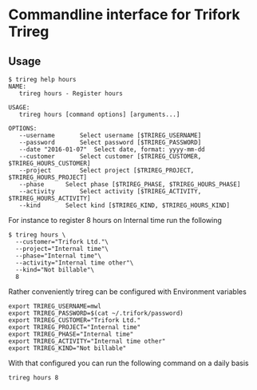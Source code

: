 Commandline interface for Trifork Trireg
===

Usage
---

```
$ trireg help hours
NAME:
   trireg hours - Register hours

USAGE:
   trireg hours [command options] [arguments...]

OPTIONS:
   --username 		Select username [$TRIREG_USERNAME]
   --password 		Select password [$TRIREG_PASSWORD]
   --date "2016-01-07"	Select date, format: yyyy-mm-dd
   --customer 		Select customer [$TRIREG_CUSTOMER, $TRIREG_HOURS_CUSTOMER]
   --project 		Select project [$TRIREG_PROJECT, $TRIREG_HOURS_PROJECT]
   --phase 		Select phase [$TRIREG_PHASE, $TRIREG_HOURS_PHASE]
   --activity 		Select activity [$TRIREG_ACTIVITY, $TRIREG_HOURS_ACTIVITY]
   --kind 		Select kind [$TRIREG_KIND, $TRIREG_HOURS_KIND]
```

For instance to register 8 hours on Internal time run the following

```
$ trireg hours \
  --customer="Trifork Ltd."\
  --project="Internal time"\
  --phase="Internal time"\
  --activity="Internal time other"\
  --kind="Not billable"\
  8
```

Rather conveniently trireg can be configured with Environment variables

```
export TRIREG_USERNAME=mwl
export TRIREG_PASSWORD=$(cat ~/.trifork/password)
export TRIREG_CUSTOMER="Trifork Ltd."
export TRIREG_PROJECT="Internal time"
export TRIREG_PHASE="Internal time"
export TRIREG_ACTIVITY="Internal time other"
export TRIREG_KIND="Not billable"
```

With that configured you can run the following command on a daily basis

```
trireg hours 8
```
